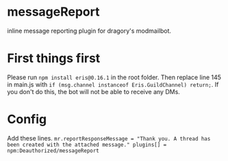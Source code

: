 # messageReport
inline message reporting plugin for dragory's modmailbot.

# First things first
Please run `npm install eris@0.16.1` in the root folder. Then replace line 145 in main.js with `if (msg.channel instanceof Eris.GuildChannel) return;`. If you don't do this, the bot will not be able to receive any DMs.

# Config
Add these lines.
`mr.reportResponseMessage = "Thank you. A thread has been created with the attached message."
plugins[] = npm:Deauthorized/messageReport
`
